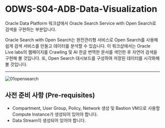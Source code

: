 # ODWS-S04-ADB-Data-Visualization


Oracle Data Platform 워크샵에서 Oracle Search Service with Open Search로 검색을 구현하는 부분입니다.

Oracle Search with Open Search는 완전관리형 서비스로 Open Search를 사용해 쉽게 검색 서비스를 만들고 데이터를 분석할 수 있습니다. 
이 워크샵에서는 Oracle Live labs의 웹페이지를 Crawling 및 AI 한글 번역한 문서를 색인한 후 자연어 검색을 구현해 볼 것입니다. 또, Open Search 대시보드를 구성하여 저장된 데이터를 시각화해 볼 것입니다. 

---

![01opensearch](https://github.com/oraclekr-data-platform/ODWS-S04-ADB-Data-Visualization/assets/150219167/dd2abebc-7ae7-45d2-b472-961406259133)


## 사전 준비 사항 (Pre-requisites)
- Compartment, User Group, Policy, Network 생성 및 Bastion VM으로 사용할 Compute Instance가 생성되어 있어야 합니다.
- Data Stream이 생성되어 있어야 합니다.

